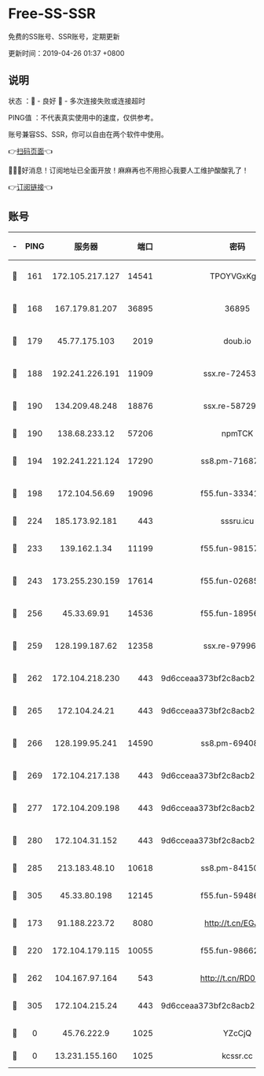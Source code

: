 # Free-SS-SSR

免费的SS账号、SSR账号，定期更新

更新时间：2019-04-26 01:37 +0800

## 说明

状态     ：🙂 - 良好 🙁 - 多次连接失败或连接超时

PING值   ：不代表真实使用中的速度，仅供参考。

账号兼容SS、SSR，你可以自由在两个软件中使用。

👉[扫码页面](https://liesauer.github.io/Free-SS-SSR/)👈

🎉🎉🎉好消息！订阅地址已全面开放！麻麻再也不用担心我要人工维护酸酸乳了！

👉[订阅链接](https://www.liesauer.net/yogurt/subscribe?ACCESS_TOKEN=DAYxR3mMaZAsaqUb)👈

## 账号

|-|PING|服务器|端口|密码|加密方式|区域|
|:----:|:----:|:-----:|-----:|:----:|:----:|:----:|
|🙂|161|172.105.217.127|14541|TPOYVGxKglpi|aes-256-cfb|JP|
|🙂|168|167.179.81.207|36895|36895|aes-256-cfb|JP|
|🙂|179|45.77.175.103|2019|doub.io|aes-128-ctr|SG|
|🙂|188|192.241.226.191|11909|ssx.re-72453562|aes-256-cfb|US|
|🙂|190|134.209.48.248|18876|ssx.re-58729794|aes-256-cfb|US|
|🙂|190|138.68.233.12|57206|npmTCK|rc4-md5|US|
|🙂|194|192.241.221.124|17290|ss8.pm-71687354|aes-256-cfb|US|
|🙂|198|172.104.56.69|19096|f55.fun-33341026|aes-256-cfb|SG|
|🙂|224|185.173.92.181|443|sssru.icu|rc4-md5|RU|
|🙂|233|139.162.1.34|11199|f55.fun-98157787|aes-256-cfb|SG|
|🙂|243|173.255.230.159|17614|f55.fun-02685738|aes-256-cfb|US|
|🙂|256|45.33.69.91|14536|f55.fun-18956285|aes-256-cfb|US|
|🙂|259|128.199.187.62|12358|ssx.re-97996719|aes-256-cfb|SG|
|🙂|262|172.104.218.230|443|9d6cceaa373bf2c8acb22e60b6a58be6|aes-256-cfb|US|
|🙂|265|172.104.24.21|443|9d6cceaa373bf2c8acb22e60b6a58be6|aes-256-cfb|US|
|🙂|266|128.199.95.241|14590|ss8.pm-69408137|aes-256-cfb|SG|
|🙂|269|172.104.217.138|443|9d6cceaa373bf2c8acb22e60b6a58be6|aes-256-cfb|US|
|🙂|277|172.104.209.198|443|9d6cceaa373bf2c8acb22e60b6a58be6|aes-256-cfb|US|
|🙂|280|172.104.31.152|443|9d6cceaa373bf2c8acb22e60b6a58be6|aes-256-cfb|US|
|🙂|285|213.183.48.10|10618|ss8.pm-84150584|rc4-md5|RU|
|🙂|305|45.33.80.198|12145|f55.fun-59486192|aes-256-cfb|US|
|🙂|173|91.188.223.72|8080|http://t.cn/EGJIyrl|rc4-md5|RU|
|🙂|220|172.104.179.115|10055|f55.fun-98662025|aes-256-cfb|SG|
|🙂|262|104.167.97.164|543|http://t.cn/RD0D7sx|rc4-md5|CA|
|🙂|305|172.104.215.24|443|9d6cceaa373bf2c8acb22e60b6a58be6|aes-256-cfb|US|
|🙁|0|45.76.222.9|1025|YZcCjQ|rc4-md5|JP|
|🙁|0|13.231.155.160|1025|kcssr.cc|rc4-md5|JP|

